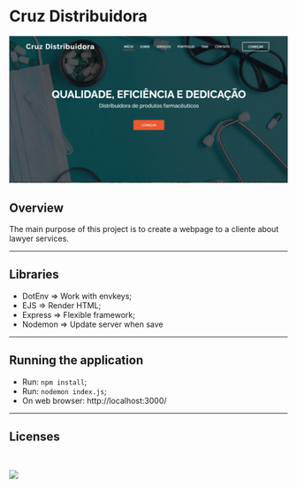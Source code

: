 # Cruz Distribuidora

<p>
    <img src="public/assets/img/Wallpaper.png">
</p>

## Overview
The main purpose of this project is to create a webpage to a cliente about lawyer services.

<hr>

## Libraries 

- DotEnv => Work with envkeys;
- EJS => Render HTML;
- Express => Flexible framework;
- Nodemon => Update server when save

<hr>

## Running the application

- Run: `npm install`;
- Run: `nodemon index.js`;
- On web browser: http://localhost:3000/

<hr>

## Licenses
<br>
<p>
    <img src="https://img.shields.io/badge/Bootstrap-563D7C?style=for-the-badge&logo=bootstrap&logoColor=white">
</p>
